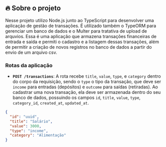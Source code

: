 ## :fire: Sobre o projeto

Nesse projeto utilizo Node.js junto ao TypeScript para desenvolver uma aplicação de gestão de transações. É utilizado também o TypeORM para gerenciar um banco de dados e o Multer para tratativa de upload de arquvios.
Essa é uma aplicação que armazena transações financeiras de entrada e saída e permiti o cadastro e a listagem dessas transações, além de permitir a criação de novos registros no banco de dados a partir do envio de um arquivo csv.

### Rotas da aplicação

- **`POST /transactions`**: A rota recebe `title`, `value`, `type`, e `category` dentro do corpo da requisição, sendo o `type` o tipo da transação, que deve ser `income` para entradas (depósitos) e `outcome` para saídas (retiradas). Ao cadastrar uma nova transação, ela deve ser armazenada dentro do seu banco de dados, possuindo os campos `id`, `title`, `value`, `type`, `category_id`, `created_at`, `updated_at`.
```json
{
  "id": "uuid",
  "title": "Salário",
  "value": 3000,
  "type": "income",
  "category": "Alimentação"
}
```
